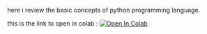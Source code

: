 here i review the basic concepts of python programming language.

this is the link to open in colab : 
[![Open In Colab](https://colab.research.google.com/assets/colab-badge.svg)](https://colab.research.google.com/github/rezakarbasi/Course_RL_S2021/blob/main/1-%20intro%20python/1-%20Python.ipynb)
